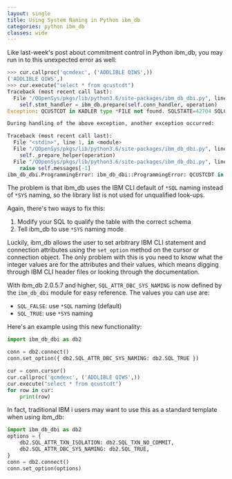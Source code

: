 ```yaml
---
layout: single
title: Using System Naming in Python ibm_db
categories: python ibm_db
classes: wide
---
```

Like last-week's post about commitment control in Python ibm_db, you may run in to this unexpected error as well:

```python
>>> cur.callproc('qcmdexc', ('ADDLIBLE QIWS',))
('ADDLIBLE QIWS',)
>>> cur.execute("select * from qcustcdt")
Traceback (most recent call last):
  File "/QOpenSys/pkgs/lib/python3.6/site-packages/ibm_db_dbi.py", line 1254, in _prepare_helper
    self.stmt_handler = ibm_db.prepare(self.conn_handler, operation)
Exception: QCUSTCDT in KADLER type *FILE not found. SQLSTATE=42704 SQLCODE=-204

During handling of the above exception, another exception occurred:

Traceback (most recent call last):
  File "<stdin>", line 1, in <module>
  File "/QOpenSys/pkgs/lib/python3.6/site-packages/ibm_db_dbi.py", line 1394, in execute
    self._prepare_helper(operation)
  File "/QOpenSys/pkgs/lib/python3.6/site-packages/ibm_db_dbi.py", line 1257, in _prepare_helper
    raise self.messages[-1]
ibm_db_dbi.ProgrammingError: ibm_db_dbi::ProgrammingError: QCUSTCDT in KADLER type *FILE not found. SQLSTATE=42704 SQLCODE=-204
```

The problem is that ibm_db uses the IBM CLI default of `*SQL` naming instead of `*SYS` naming, so the library list is not used for unqualified look-ups.

Again, there's two ways to fix this:

1. Modify your SQL to qualify the table with the correct schema
2. Tell ibm_db to use `*SYS` naming mode

Luckily, ibm_db allows the user to set arbitrary IBM CLI statement and connection attributes using the `set_option` method on the cursor or connection object. The only problem with this is you need to know what the integer values are for the attributes and their values, which means digging through IBM CLI header files or looking through the documentation.

With ibm_db 2.0.5.7 and higher, `SQL_ATTR_DBC_SYS_NAMING` is now defined by the `ibm_db_dbi` module for easy reference. The values you can use are:

- `SQL_FALSE`: use `*SQL` naming (default)
- `SQL_TRUE`: use `*SYS` naming

Here's an example using this new functionality:

```python
import ibm_db_dbi as db2

conn = db2.connect()
conn.set_option({ db2.SQL_ATTR_DBC_SYS_NAMING: db2.SQL_TRUE })

cur = conn.cursor()
cur.callproc('qcmdexc', ('ADDLIBLE QIWS',))
cur.execute("select * from qcustcdt")
for row in cur:
    print(row)
```

In fact, traditional IBM i users may want to use this as a standard template when using ibm_db:

```python
import ibm_db_dbi as db2
options = {
    db2.SQL_ATTR_TXN_ISOLATION: db2.SQL_TXN_NO_COMMIT,
    db2.SQL_ATTR_DBC_SYS_NAMING: db2.SQL_TRUE,
}
conn = db2.connect()
conn.set_option(options)
```